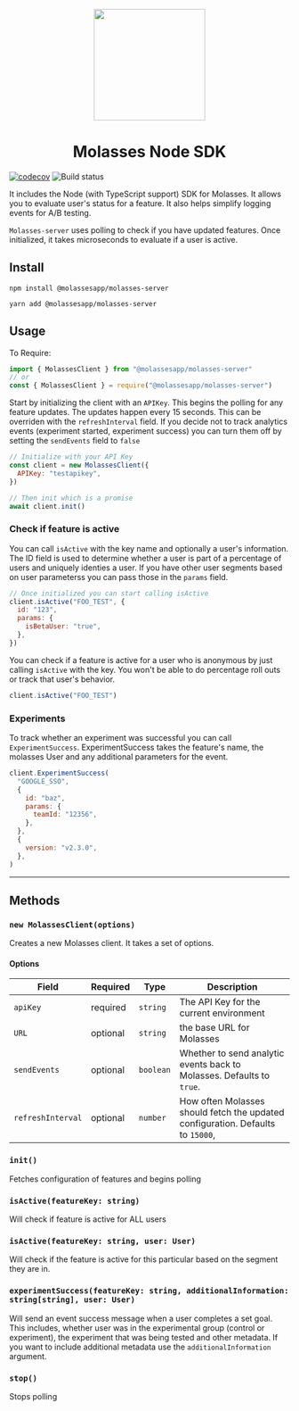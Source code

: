 <p align="center">
<img src="https://raw.githubusercontent.com/molassesapp/molasses-go/main/logo.png" style="margin: 0px auto;" width="200"/></p>

<h1 align="center">Molasses Node SDK</h1>

[![codecov](https://codecov.io/gh/molassesapp/molasses-node/branch/main/graph/badge.svg)](https://codecov.io/gh/molassesapp/molasses-node) ![Build status](https://github.com/molassesapp/molasses-node/workflows/Node.js%20CI/badge.svg)

It includes the Node (with TypeScript support) SDK for Molasses. It allows you to evaluate user's status for a feature. It also helps simplify logging events for A/B testing.

`Molasses-server` uses polling to check if you have updated features. Once initialized, it takes microseconds to evaluate if a user is active.

## Install

`npm install @molassesapp/molasses-server`

`yarn add @molassesapp/molasses-server`

## Usage

To Require:

```js
import { MolassesClient } from "@molassesapp/molasses-server"
// or
const { MolassesClient } = require("@molassesapp/molasses-server")
```

Start by initializing the client with an `APIKey`. This begins the polling for any feature updates. The updates happen every 15 seconds. This can be overriden with the `refreshInterval` field. If you decide not to track analytics events (experiment started, experiment success) you can turn them off by setting the `sendEvents` field to `false`

```js
// Initialize with your API Key
const client = new MolassesClient({
  APIKey: "testapikey",
})

// Then init which is a promise
await client.init()
```

### Check if feature is active

You can call `isActive` with the key name and optionally a user's information. The ID field is used to determine whether a user is part of a percentage of users and uniquely identies a user. If you have other user segments based on user parameterss you can pass those in the `params` field.

```js
// Once initialized you can start calling isActive
client.isActive("FOO_TEST", {
  id: "123",
  params: {
    isBetaUser: "true",
  },
})
```

You can check if a feature is active for a user who is anonymous by just calling `isActive` with the key. You won't be able to do percentage roll outs or track that user's behavior.

```js
client.isActive("FOO_TEST")
```

### Experiments

To track whether an experiment was successful you can call `ExperimentSuccess`. ExperimentSuccess takes the feature's name, the molasses User and any additional parameters for the event.

```js
client.ExperimentSuccess(
  "GOOGLE_SSO",
  {
    id: "baz",
    params: {
      teamId: "12356",
    },
  },
  {
    version: "v2.3.0",
  },
)
```

---

## Methods

### `new MolassesClient(options)`

Creates a new Molasses client. It takes a set of options.

#### Options

| Field             | Required | Type      | Description                                                                     |
| ----------------- | -------- | --------- | ------------------------------------------------------------------------------- |
| `apiKey`          | required | `string`  | The API Key for the current environment                                         |
| `URL`             | optional | `string`  | the base URL for Molasses                                                       |
| `sendEvents`      | optional | `boolean` | Whether to send analytic events back to Molasses. Defaults to `true`.           |
| `refreshInterval` | optional | `number`  | How often Molasses should fetch the updated configuration. Defaults to `15000`, |

### `init()`

Fetches configuration of features and begins polling

### `isActive(featureKey: string)`

Will check if feature is active for ALL users

### `isActive(featureKey: string, user: User)`

Will check if the feature is active for this particular based on the segment they are in.

### `experimentSuccess(featureKey: string, additionalInformation: string[string], user: User)`

Will send an event success message when a user completes a set goal. This includes, whether user was in the experimental group (control or experiment), the experiment that was being tested and other metadata. If you want to include additional metadata use the `additionalInformation` argument.

### `stop()`

Stops polling
